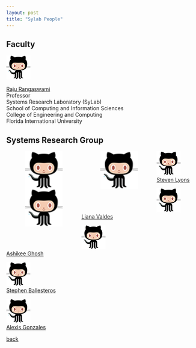 ```yaml
---
layout: post
title: "Sylab People"
---
```


## Faculty

![Image](/images/octocat.png)

[Raju Rangaswami](https://users.cs.fiu.edu/~raju/WWW/)<br />
Professor<br />
Systems Research Laboratory (SyLab)<br />
School of Computing and Information Sciences<br />
College of Engineering and Computing<br />
Florida International University

## Systems Research Group
  <img align="left" src="/images/octocat.png" width="100" hspace="50" />
  <img align="left" src="/images/octocat.png" width="100" hspace="50"/> 
  <img align="left" src="/images/octocat.png" width="100" hspace="50"/>

![Image](/images/octocat.png)<br />
[Steven Lyons](https://users.cs.fiu.edu/~slyon001/) 

![Image](/images/octocat.png)<br />
[Liana Valdes](https://lia54.github.io/) 

![Image](/images/octocat.png)<br />
[Ashikee Ghosh](https://lia54.github.io/) 

![Image](/images/octocat.png)<br />
[Stephen Ballesteros](https://lia54.github.io/) 

![Image](/images/octocat.png)<br />
[Alexis Gonzales](https://lia54.github.io/)

[back](/)

